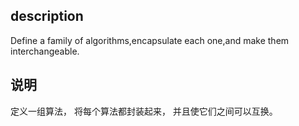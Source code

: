 ## description
Define a family of algorithms,encapsulate each one,and make them interchangeable.

## 说明
定义一组算法， 将每个算法都封装起来， 并且使它们之间可以互换。
